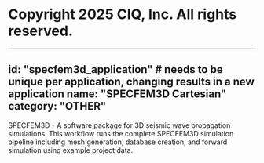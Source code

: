 # Copyright 2025 CIQ, Inc. All rights reserved.

---
id: "specfem3d_application" # needs to be **unique** per application, changing results in a new application
name: "SPECFEM3D Cartesian"
category: "OTHER"
---

SPECFEM3D - A software package for 3D seismic wave propagation simulations. This workflow runs the complete SPECFEM3D simulation pipeline including mesh generation, database creation, and forward simulation using example project data.
